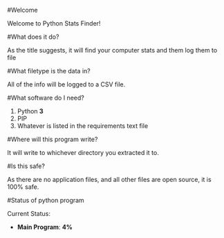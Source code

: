 #Welcome

Welcome to Python Stats Finder!

#What does it do?

As the title suggests, it will find your computer stats and them log them to file

#What filetype is the data in?

All of the info will be logged to a CSV file.

#What software do I need?

1. Python **3**
2. PIP
3. Whatever is listed in the requirements text file

#Where will this program write?

It will write to whichever directory you extracted it to.

#Is this safe?

As there are no application files, and all other files are open source, it is 100% safe.

#Status of python program

Current Status:

* **Main Program**: **4%**
